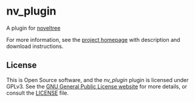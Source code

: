 # nv_plugin

A plugin for [noveltree](https://peter88213.github.io/noveltree)

For more information, see the [project homepage](https://peter88213.github.io/nv_plugin) with description and download instructions.

## License

This is Open Source software, and the *nv_plugin* plugin is licensed under GPLv3. See the
[GNU General Public License website](https://www.gnu.org/licenses/gpl-3.0.en.html) for more
details, or consult the [LICENSE](https://github.com/peter88213/nv_plugin/blob/main/LICENSE) file.
